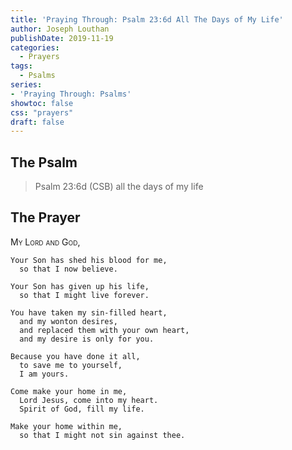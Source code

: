```yaml
---
title: 'Praying Through: Psalm 23:6d All The Days of My Life'
author: Joseph Louthan
publishDate: 2019-11-19
categories:
  - Prayers
tags:
  - Psalms
series:
- 'Praying Through: Psalms'
showtoc: false
css: "prayers"
draft: false
---
```

## The Psalm

>Psalm 23:6d (CSB) all the days of my life

## The Prayer

<div style="font-variant: small-caps;">My Lord and God,</div>

```text
Your Son has shed his blood for me,
  so that I now believe.

Your Son has given up his life,
  so that I might live forever.

You have taken my sin-filled heart,
  and my wonton desires,
  and replaced them with your own heart,
  and my desire is only for you.

Because you have done it all,
  to save me to yourself,
  I am yours.

Come make your home in me,
  Lord Jesus, come into my heart.
  Spirit of God, fill my life.

Make your home within me,
  so that I might not sin against thee.

```
